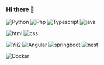### Hi there 👋

![Python](https://img.shields.io/badge/python-55ffff?style=flat&logo=python&logoColor=125454)
![Php](https://img.shields.io/badge/php-ff008c?style=flat&logo=php&logoColor=f3c7df)
![Typescript](https://img.shields.io/badge/typescript-9eff66?style=flat&logo=typescript&logoColor=427723)
![java](https://img.shields.io/badge/java-1445ad?style=flat&logo=java&logoColor=8092b9)

![html](https://img.shields.io/badge/html-eb1313?style=flat&logo=html5&logoColor=d4a9a9)
![css](https://img.shields.io/badge/css-ffee00?style=flat&logo=css3&logoColor=875d10)

![Yii2](https://img.shields.io/badge/yii2-yii-ff78bb?style=flat&logo=data:img/yii/png&labelColor=000000)
![Angular](https://img.shields.io/badge/angular-910d97?style=flat&logo=angular&logoColor=f780fd)
![springboot](https://img.shields.io/badge/springboot-fd7b00?style=flat&logo=springboot&logoColor=502700)
![nest](https://img.shields.io/badge/nestjs-bdbdc0?style=flat&logo=nestjs&logoColor=1d2352)

![Docker](https://img.shields.io/badge/docker-b9b2fc?style=flat&logo=docker&logoColor=130d4d)



<!--
**vicsenedesse/vicsenedesse** is a ✨ _special_ ✨ repository because its `README.md` (this file) appears on your GitHub profile.

Here are some ideas to get you started:

- 🔭 I’m currently working on ...
- 🌱 I’m currently learning ...
- 👯 I’m looking to collaborate on ...
- 🤔 I’m looking for help with ...
- 💬 Ask me about ...
- 📫 How to reach me: ...
- 😄 Pronouns: ...
- ⚡ Fun fact: ...
-->
